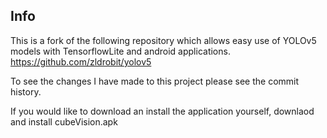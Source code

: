 ## Info
This is a fork of the following repository which allows easy use of YOLOv5 models with TensorflowLite and android applications.
https://github.com/zldrobit/yolov5

To see the changes I have made to this project please see the commit history.

If you would like to download an install the application yourself, downlaod and install cubeVision.apk
